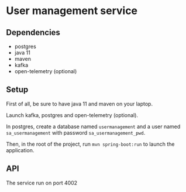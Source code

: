 # User management service


## Dependencies

- postgres
- java 11
- maven
- kafka
- open-telemetry (optional)

## Setup

First of all, be sure to have java 11 and maven on your laptop.

Launch kafka, postgres and open-telemetry (optional).

In postgres, create a database named `usermanagement` and a user named `sa_usermanagement` with password `sa_usermanagement_pwd`.

Then, in the root of the project, run `mvn spring-boot:run` to launch the application. 

## API

The service run on port 4002